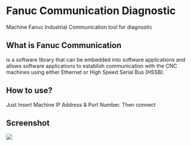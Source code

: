 # Fanuc Communication Diagnostic
 Machine Fanuc Industrial Communication tool for diagnostic

## What is Fanuc Communication
 is a software library that can be embedded into software applications and allows software applications to establish communication with the CNC machines using either Ethernet or High Speed Serial Bus (HSSB).
 
 ## How to use?
 Just Insert Machine IP Address & Port Number. Then connect
 
 ## Screenshot
 ![](https://raw.githubusercontent.com/thatsallineed/Fanuc-Communication-Diagnostic/main/Screenshot/Forms.PNG)
 
